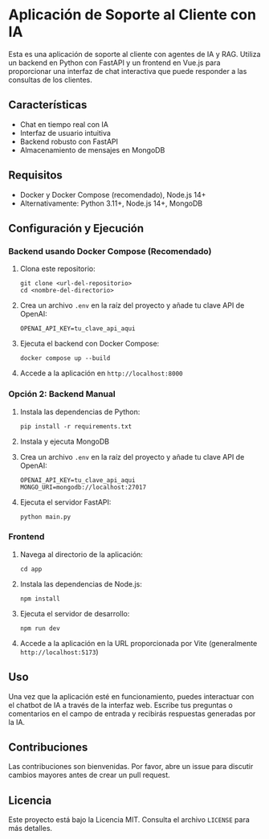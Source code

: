 # Aplicación de Soporte al Cliente con IA

Esta es una aplicación de soporte al cliente con agentes de IA y RAG. Utiliza un backend en Python con FastAPI y un frontend en Vue.js para proporcionar una interfaz de chat interactiva que puede responder a las consultas de los clientes.

## Características

- Chat en tiempo real con IA
- Interfaz de usuario intuitiva
- Backend robusto con FastAPI
- Almacenamiento de mensajes en MongoDB

## Requisitos

- Docker y Docker Compose (recomendado), Node.js 14+
- Alternativamente: Python 3.11+, Node.js 14+, MongoDB

## Configuración y Ejecución

### Backend usando Docker Compose (Recomendado)

1. Clona este repositorio:
   ```
   git clone <url-del-repositorio>
   cd <nombre-del-directorio>
   ```

2. Crea un archivo `.env` en la raíz del proyecto y añade tu clave API de OpenAI:
   ```
   OPENAI_API_KEY=tu_clave_api_aqui
   ```

3. Ejecuta el backend con Docker Compose:
   ```
   docker compose up --build
   ```

4. Accede a la aplicación en `http://localhost:8000`

### Opción 2: Backend Manual

1. Instala las dependencias de Python:
   ```
   pip install -r requirements.txt
   ```

2. Instala y ejecuta MongoDB

3. Crea un archivo `.env` en la raíz del proyecto y añade tu clave API de OpenAI:
   ```
   OPENAI_API_KEY=tu_clave_api_aqui
   MONGO_URI=mongodb://localhost:27017
   ```

4. Ejecuta el servidor FastAPI:
   ```
   python main.py
   ```

### Frontend

1. Navega al directorio de la aplicación:
   ```
   cd app
   ```

2. Instala las dependencias de Node.js:
   ```
   npm install
   ```

3. Ejecuta el servidor de desarrollo:
   ```
   npm run dev
   ```

4. Accede a la aplicación en la URL proporcionada por Vite (generalmente `http://localhost:5173`)

## Uso

Una vez que la aplicación esté en funcionamiento, puedes interactuar con el chatbot de IA a través de la interfaz web. Escribe tus preguntas o comentarios en el campo de entrada y recibirás respuestas generadas por la IA.

## Contribuciones

Las contribuciones son bienvenidas. Por favor, abre un issue para discutir cambios mayores antes de crear un pull request.

## Licencia

Este proyecto está bajo la Licencia MIT. Consulta el archivo `LICENSE` para más detalles.

